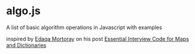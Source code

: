 # algo.js
A list of basic algorithm operations in Javascript with examples

inspired by [Edaqa Mortoray](https://interview.codes/author/mortoray/) on his post [Essential Interview Code for Maps and Dictionaries](https://interview.codes/reference/essential-interview-code-for-maps-and-dictionaries/)

